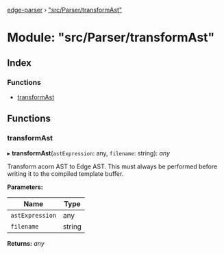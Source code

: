 [edge-parser](../README.md) › ["src/Parser/transformAst"](_src_parser_transformast_.md)

# Module: "src/Parser/transformAst"

## Index

### Functions

* [transformAst](_src_parser_transformast_.md#transformast)

## Functions

###  transformAst

▸ **transformAst**(`astExpression`: any, `filename`: string): *any*

Transform acorn AST to Edge AST. This must always be performed before
writing it to the compiled template buffer.

**Parameters:**

Name | Type |
------ | ------ |
`astExpression` | any |
`filename` | string |

**Returns:** *any*
